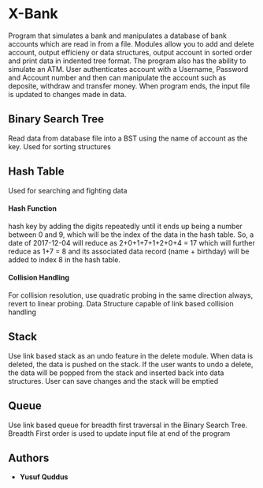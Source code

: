 # X-Bank
Program that simulates a bank and manipulates a database of bank accounts which are read in from a file. Modules allow you to add
and delete account, output efficieny or data structures, output account in sorted order and print data in indented tree format. 
The program also has the ability to simulate an ATM. User authenticates account with a Username, Password and Account number and then
can manipulate the account such as deposite, withdraw and transfer money. When program ends, the input file is updated to changes made in 
data. 

## Binary Search Tree

Read data from database file into a BST using the name of account as the key. Used for sorting structures

## Hash Table
Used for searching and fighting data

#### Hash Function

hash key by adding the digits repeatedly until it ends up being a number between 0 and 9, which will be the index of the data in the hash table. So, a date of 2017-12-04 will reduce as 2+0+1+7+1+2+0+4 = 17 which will further reduce as 1+7 = 8 and its associated data record (name + birthday) will be added to index 8 in the hash table.

#### Collision Handling

For collision resolution, use quadratic probing in the same direction always, revert to linear probing. Data Structure capable of link based collision handling

## Stack
Use link based stack as an undo feature in the delete module. When data is deleted, the data is pushed on the stack. If the user wants to undo a delete, the data will be popped from the stack and inserted back into data structures. User can save changes and the stack will be emptied

## Queue
Use link based queue for breadth first traversal in the Binary Search Tree. Breadth First order is used to update input file at end of the program

## Authors

* **Yusuf Quddus**

